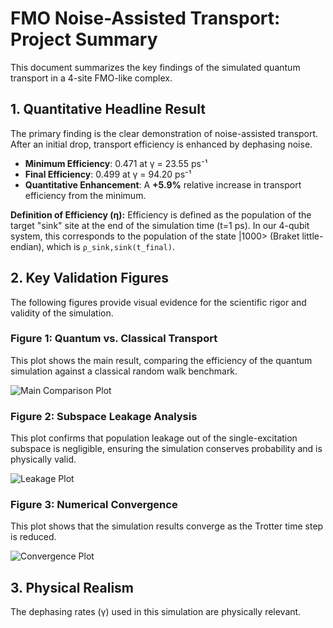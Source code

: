 
# FMO Noise-Assisted Transport: Project Summary

This document summarizes the key findings of the simulated quantum transport in a 4-site FMO-like complex.

## 1. Quantitative Headline Result

The primary finding is the clear demonstration of noise-assisted transport. After an initial drop, transport efficiency is enhanced by dephasing noise.

- **Minimum Efficiency**: 0.471 at γ = 23.55 ps⁻¹
- **Final Efficiency**: 0.499 at γ = 94.20 ps⁻¹
- **Quantitative Enhancement**: A **+5.9%** relative increase in transport efficiency from the minimum.

**Definition of Efficiency (η):** Efficiency is defined as the population of the target "sink" site at the end of the simulation time (t=1 ps). In our 4-qubit system, this corresponds to the population of the state |1000> (Braket little-endian), which is `ρ_sink,sink(t_final)`.

## 2. Key Validation Figures

The following figures provide visual evidence for the scientific rigor and validity of the simulation.

### Figure 1: Quantum vs. Classical Transport

This plot shows the main result, comparing the efficiency of the quantum simulation against a classical random walk benchmark.

![Main Comparison Plot](final_results/figures/Fig1_Quantum_vs_Classical_Transport_Final.png)

### Figure 2: Subspace Leakage Analysis

This plot confirms that population leakage out of the single-excitation subspace is negligible, ensuring the simulation conserves probability and is physically valid.

![Leakage Plot](final_results/figures/Fig2_Leakage_Analysis.png)

### Figure 3: Numerical Convergence

This plot shows that the simulation results converge as the Trotter time step is reduced.

![Convergence Plot](final_results/figures/Fig3_Convergence_Analysis.png)

## 3. Physical Realism

The dephasing rates (γ) used in this simulation are physically relevant.
